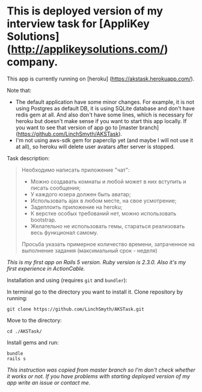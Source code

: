 # This is deployed version of my interview task for [AppliKey Solutions] (http://applikeysolutions.com/) company.

This app is currently running on [heroku] (https://akstask.herokuapp.com/).

Note that:
- The default application have some minor changes. For example, it is not using Postgres as default DB, it is using SQLite database and don't have redis gem at all. And also don't have some lines, which is necessary for heroku but doesn't make sense if you want to start this app locally. If you want to see that version of app go to [master branch] (https://github.com/LinchSmyth/AKSTask).
- I'm not using aws-sdk gem for paperclip yet (and maybe I will not use it at all), so heroku will delete user avatars after server is stopped.

Task description:
> Необходимо написать приложение "чат":
> - Можно создавать комнаты и любой может в них вступить и писать сообщения;
> - У каждого юзера должен быть аватар;
> - Использовать ajax в любом месте, на свое усмотрение;
> - Задеплоить приложение на heroku;
> - К верстке особых требований нет, можно использовать bootstrap.
> - Желательно не использовать гемы, стараться реализовать весь функционал самому. 
>
> Просьба указать примерное количество времени, затраченное на выполнение задания (максимальный срок - неделя)

*This is my first app on Rails 5 version. Ruby version is 2.3.0.
Also it's my first experience in ActionCable.*

Installation and using (requires `git` and `bundler`):

In terminal go to the directory you want to install it.
Clone repository by running:
```
git clone https://github.com/LinchSmyth/AKSTask.git
```
Move to the directory:
```
cd ./AKSTask/
```
Install gems and run:
```
bundle
rails s
```
*This instruction was copied from master branch so I'm don't check whether it works or not. If you have problems with starting deployed version of my app write an issue or contact me.*
